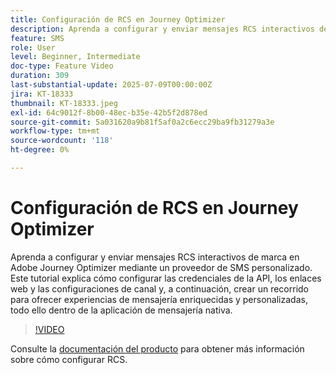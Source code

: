 ```yaml
---
title: Configuración de RCS en Journey Optimizer
description: Aprenda a configurar y enviar mensajes RCS interactivos de marca en Adobe Journey Optimizer mediante un proveedor de SMS personalizado. Este tutorial explica cómo configurar las credenciales de la API, los enlaces web y las configuraciones de canal y, a continuación, crear un recorrido para ofrecer experiencias de mensajería enriquecidas y personalizadas, todo ello dentro de la aplicación de mensajería nativa.
feature: SMS
role: User
level: Beginner, Intermediate
doc-type: Feature Video
duration: 309
last-substantial-update: 2025-07-09T00:00:00Z
jira: KT-18333
thumbnail: KT-18333.jpeg
exl-id: 64c9012f-8b00-48ec-b35e-42b5f2d878ed
source-git-commit: 5a031620a9b81f5af0a2c6ecc29ba9fb31279a3e
workflow-type: tm+mt
source-wordcount: '118'
ht-degree: 0%

---
```


# Configuración de RCS en Journey Optimizer

Aprenda a configurar y enviar mensajes RCS interactivos de marca en Adobe Journey Optimizer mediante un proveedor de SMS personalizado. Este tutorial explica cómo configurar las credenciales de la API, los enlaces web y las configuraciones de canal y, a continuación, crear un recorrido para ofrecer experiencias de mensajería enriquecidas y personalizadas, todo ello dentro de la aplicación de mensajería nativa.

>[!VIDEO](https://video.tv.adobe.com/v/3464755/?learn=on&enablevpops)

Consulte la [documentación del producto](https://experienceleague.adobe.com/en/docs/journey-optimizer/using/channels/sms/configure-sms/sms-configuration) para obtener más información sobre cómo configurar RCS.
